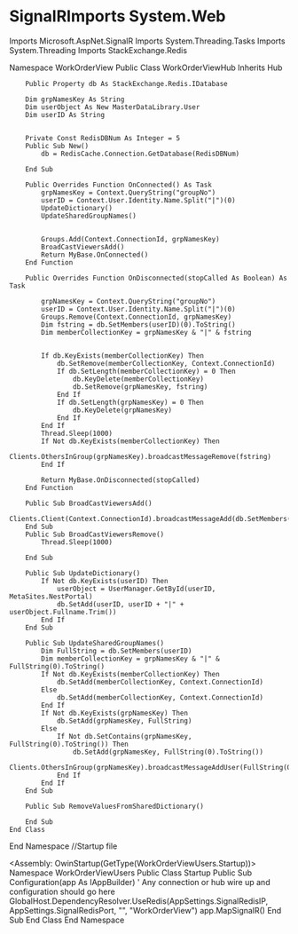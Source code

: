 # SignalRImports System.Web
Imports Microsoft.AspNet.SignalR
Imports System.Threading.Tasks
Imports System.Threading
Imports StackExchange.Redis

Namespace WorkOrderView
    Public Class WorkOrderViewHub
        Inherits Hub
       
        Public Property db As StackExchange.Redis.IDatabase

        Dim grpNamesKey As String
        Dim userObject As New MasterDataLibrary.User
        Dim userID As String


        Private Const RedisDBNum As Integer = 5
        Public Sub New()
            db = RedisCache.Connection.GetDatabase(RedisDBNum)

        End Sub

        Public Overrides Function OnConnected() As Task
            grpNamesKey = Context.QueryString("groupNo")
            userID = Context.User.Identity.Name.Split("|")(0)
            UpdateDictionary()
            UpdateSharedGroupNames()


            Groups.Add(Context.ConnectionId, grpNamesKey)
            BroadCastViewersAdd()
            Return MyBase.OnConnected()
        End Function

        Public Overrides Function OnDisconnected(stopCalled As Boolean) As Task

            grpNamesKey = Context.QueryString("groupNo")
            userID = Context.User.Identity.Name.Split("|")(0)
            Groups.Remove(Context.ConnectionId, grpNamesKey)
            Dim fstring = db.SetMembers(userID)(0).ToString()
            Dim memberCollectionKey = grpNamesKey & "|" & fstring


            If db.KeyExists(memberCollectionKey) Then
                db.SetRemove(memberCollectionKey, Context.ConnectionId)
                If db.SetLength(memberCollectionKey) = 0 Then
                    db.KeyDelete(memberCollectionKey)
                    db.SetRemove(grpNamesKey, fstring)
                End If
                If db.SetLength(grpNamesKey) = 0 Then
                    db.KeyDelete(grpNamesKey)
                End If
            End If
            Thread.Sleep(1000)
            If Not db.KeyExists(memberCollectionKey) Then
                Clients.OthersInGroup(grpNamesKey).broadcastMessageRemove(fstring)
            End If

            Return MyBase.OnDisconnected(stopCalled)
        End Function

        Public Sub BroadCastViewersAdd()
            Clients.Client(Context.ConnectionId).broadcastMessageAdd(db.SetMembers(grpNamesKey).Distinct())
        End Sub
        Public Sub BroadCastViewersRemove()
            Thread.Sleep(1000)
       
        End Sub

        Public Sub UpdateDictionary()
            If Not db.KeyExists(userID) Then
                userObject = UserManager.GetById(userID, MetaSites.NestPortal)
                db.SetAdd(userID, userID + "|" + userObject.Fullname.Trim())
            End If
        End Sub

        Public Sub UpdateSharedGroupNames()
            Dim FullString = db.SetMembers(userID)
            Dim memberCollectionKey = grpNamesKey & "|" & FullString(0).ToString()
            If Not db.KeyExists(memberCollectionKey) Then
                db.SetAdd(memberCollectionKey, Context.ConnectionId)
            Else
                db.SetAdd(memberCollectionKey, Context.ConnectionId)
            End If
            If Not db.KeyExists(grpNamesKey) Then
                db.SetAdd(grpNamesKey, FullString)
            Else
                If Not db.SetContains(grpNamesKey, FullString(0).ToString()) Then
                    db.SetAdd(grpNamesKey, FullString(0).ToString())
                    Clients.OthersInGroup(grpNamesKey).broadcastMessageAddUser(FullString(0).ToString())
                End If
            End If
        End Sub

        Public Sub RemoveValuesFromSharedDictionary()

        End Sub
    End Class
End Namespace
//Startup file

<Assembly: OwinStartup(GetType(WorkOrderViewUsers.Startup))> 
Namespace WorkOrderViewUsers
    Public Class Startup
        Public Sub Configuration(app As IAppBuilder)
            ' Any connection or hub wire up and configuration should go here
            GlobalHost.DependencyResolver.UseRedis(AppSettings.SignalRedisIP, AppSettings.SignalRedisPort, "", "WorkOrderView")
            app.MapSignalR()
        End Sub
    End Class
End Namespace
